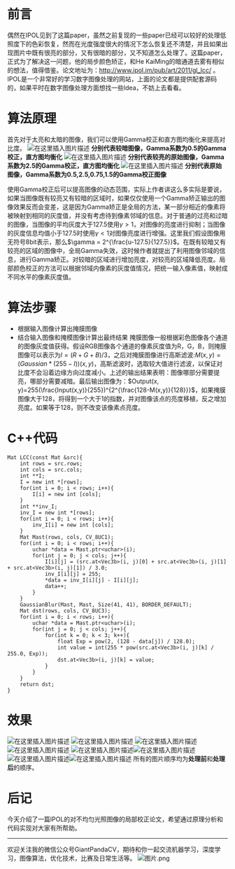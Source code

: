 # 前言
偶然在IPOL见到了这篇paper，虽然之前复现的一些paper已经可以较好的处理低照度下的色彩恢复，然而在光度强度很大的情况下怎么恢复还不清楚，并且如果出现图片中既有很亮的部分，又有很暗的部分，又不知道怎么处理了。这篇paper，正式为了解决这一问题，他的局步颜色矫正，和He KaiMing的暗通道去雾有相似的想法，值得借鉴。论文地址为：http://www.ipol.im/pub/art/2011/gl_lcc/ 。IPOL是一个非常好的学习数字图像处理的网站，上面的论文都是提供配套源码的，如果平时在数字图像处理方面想找一些Idea，不妨上去看看。
# 算法原理 
首先对于太亮和太暗的图像，我们可以使用Gamma校正和直方图均衡化来提高对比度。 
![在这里插入图片描述](https://img-blog.csdnimg.cn/20181126133007795.png?x-oss-process=image/watermark,type_ZmFuZ3poZW5naGVpdGk,shadow_10,text_aHR0cHM6Ly9ibG9nLmNzZG4ubmV0L2p1c3Rfc29ydA==,size_16,color_FFFFFF,t_70)						**分别代表较暗图像，Gamma系数为0.5的Gamma校正，直方图均衡化**
![在这里插入图片描述](https://img-blog.csdnimg.cn/2019120514023074.png?x-oss-process=image/watermark,type_ZmFuZ3poZW5naGVpdGk,shadow_10,text_aHR0cHM6Ly9ibG9nLmNzZG4ubmV0L2p1c3Rfc29ydA==,size_16,color_FFFFFF,t_70)
						**分别代表较亮的原始图像，Gamma系数为2.5的Gamma校正，直方图均衡化**
![在这里插入图片描述](https://img-blog.csdnimg.cn/20181126133241336.png?x-oss-process=image/watermark,type_ZmFuZ3poZW5naGVpdGk,shadow_10,text_aHR0cHM6Ly9ibG9nLmNzZG4ubmV0L2p1c3Rfc29ydA==,size_16,color_FFFFFF,t_70)
							**分别代表原始图像，Gamma系数为0.5,2.5,0.75,1.5的Gamma校正图像**

使用Gamma校正后可以提高图像的动态范围，实际上作者讲这么多实际是要说，如果当图像既有较亮又有较暗的区域时，如果仅仅使用一个Gamma矫正输出的图像效果反而会变差，这是因为Gamma矫正是全局的方法，某一部分相近的像素将被映射到相同的灰度值，并没有考虑待到像素邻域的信息。对于普通的过亮和过暗的图像，当图像的平均灰度大于127.5使用$\gamma >1$，对图像的亮度进行抑制；当图像的灰度信息均值小于127.5时使用$\gamma <1$对图像亮度进行增强。这里我们假设图像用无符号8bit表示，那么$\gamma = 2^{\frac{u-127.5}{127.5}}$。在既有较暗又有较亮的区域的图像中，全局Gamma失效，这时候作者就提出了利用图像邻域的信息，进行Gamma矫正。对较暗的区域进行增加亮度，对较亮的区域降低亮度。局部颜色校正的方法可以根据邻域内像素的灰度值情况，把统一输入像素值，映射成不同水平的像素灰度值。
# 算法步骤
- 根据输入图像计算出掩膜图像
- 结合输入图像和掩模图像计算出最终结果
掩膜图像一般根据彩色图像各个通道的图像灰度值获得。假设RGB图像各个通道的像素灰度值为R，G，B，则掩膜图像可以表示为$I = (R + G + B) / 3$，之后对掩膜图像进行高斯滤波:$M(x,y) = (Gaussian*(255-I))(x,y)$，高斯滤波时，选取较大值进行滤波，以保证对比度不会沿着边缘方向过度减小。上述的输出结果表明：图像哪部分需要提亮，哪部分需要减暗。最后输出图像为：$Output(x, y)=255(\frac{Input(x,y)}{255})^{2^{\frac{128-M(x,y)}{128}}}$，如果掩膜图像大于128，将得到一个大于1的指数，并对图像该点的亮度移植，反之增加亮度。如果等于128，则不改变该像素点亮度。
# C++代码

```
Mat LCC(const Mat &src){
    int rows = src.rows;
    int cols = src.cols;
    int **I;
    I = new int *[rows];
    for(int i = 0; i < rows; i++){
        I[i] = new int [cols];
    }
    int **inv_I;
    inv_I = new int *[rows];
    for(int i = 0; i < rows; i++){
        inv_I[i] = new int [cols];
    }
    Mat Mast(rows, cols, CV_8UC1);
    for(int i = 0; i < rows; i++){
        uchar *data = Mast.ptr<uchar>(i);
        for(int j = 0; j < cols; j++){
            I[i][j] = (src.at<Vec3b>(i, j)[0] + src.at<Vec3b>(i, j)[1] + src.at<Vec3b>(i, j)[1]) / 3.0;
            inv_I[i][j] = 255;
            *data = inv_I[i][j] - I[i][j];
            data++;
        }
    }
    GaussianBlur(Mast, Mast, Size(41, 41), BORDER_DEFAULT);
    Mat dst(rows, cols, CV_8UC3);
    for(int i = 0; i < rows; i++){
        uchar *data = Mast.ptr<uchar>(i);
        for(int j = 0; j < cols; j++){
            for(int k = 0; k < 3; k++){
                float Exp = pow(2, (128 - data[j]) / 128.0);
                int value = int(255 * pow(src.at<Vec3b>(i, j)[k] / 255.0, Exp));
                dst.at<Vec3b>(i, j)[k] = value;
            }
        }
    }
    return dst;
}
```
# 效果
![在这里插入图片描述](https://img-blog.csdnimg.cn/20181126142124460.png?x-oss-process=image/watermark,type_ZmFuZ3poZW5naGVpdGk,shadow_10,text_aHR0cHM6Ly9ibG9nLmNzZG4ubmV0L2p1c3Rfc29ydA==,size_16,color_FFFFFF,t_70)
![在这里插入图片描述](https://img-blog.csdnimg.cn/20181126142137162.jpg?x-oss-process=image/watermark,type_ZmFuZ3poZW5naGVpdGk,shadow_10,text_aHR0cHM6Ly9ibG9nLmNzZG4ubmV0L2p1c3Rfc29ydA==,size_16,color_FFFFFF,t_70)
![在这里插入图片描述](https://img-blog.csdnimg.cn/201811261421550.png?x-oss-process=image/watermark,type_ZmFuZ3poZW5naGVpdGk,shadow_10,text_aHR0cHM6Ly9ibG9nLmNzZG4ubmV0L2p1c3Rfc29ydA==,size_16,color_FFFFFF,t_70)
![在这里插入图片描述](https://img-blog.csdnimg.cn/20181126142215291.jpg?x-oss-process=image/watermark,type_ZmFuZ3poZW5naGVpdGk,shadow_10,text_aHR0cHM6Ly9ibG9nLmNzZG4ubmV0L2p1c3Rfc29ydA==,size_16,color_FFFFFF,t_70)
![在这里插入图片描述](https://img-blog.csdnimg.cn/20181126142242689.png?x-oss-process=image/watermark,type_ZmFuZ3poZW5naGVpdGk,shadow_10,text_aHR0cHM6Ly9ibG9nLmNzZG4ubmV0L2p1c3Rfc29ydA==,size_16,color_FFFFFF,t_70)![在这里插入图片描述](https://img-blog.csdnimg.cn/20181126142254612.jpg?x-oss-process=image/watermark,type_ZmFuZ3poZW5naGVpdGk,shadow_10,text_aHR0cHM6Ly9ibG9nLmNzZG4ubmV0L2p1c3Rfc29ydA==,size_16,color_FFFFFF,t_70)![在这里插入图片描述](https://img-blog.csdnimg.cn/20181126142311906.png?x-oss-process=image/watermark,type_ZmFuZ3poZW5naGVpdGk,shadow_10,text_aHR0cHM6Ly9ibG9nLmNzZG4ubmV0L2p1c3Rfc29ydA==,size_16,color_FFFFFF,t_70)![在这里插入图片描述](https://img-blog.csdnimg.cn/20181126142334178.jpg?x-oss-process=image/watermark,type_ZmFuZ3poZW5naGVpdGk,shadow_10,text_aHR0cHM6Ly9ibG9nLmNzZG4ubmV0L2p1c3Rfc29ydA==,size_16,color_FFFFFF,t_70)
所有的图片顺序均为**处理前**和**处理后**的顺序。

# 后记
今天介绍了一篇IPOL的对不均匀光照图像的局部校正论文，希望通过原理分析和代码实现对大家有所帮助。

---------------------------------------------------------------------------

欢迎关注我的微信公众号GiantPandaCV，期待和你一起交流机器学习，深度学习，图像算法，优化技术，比赛及日常生活等。
![图片.png](https://imgconvert.csdnimg.cn/aHR0cHM6Ly91cGxvYWQtaW1hZ2VzLmppYW5zaHUuaW8vdXBsb2FkX2ltYWdlcy8xOTIzNzExNS1hZDY2ZjRmMjQ5MzRhZmQx?x-oss-process=image/format,png)